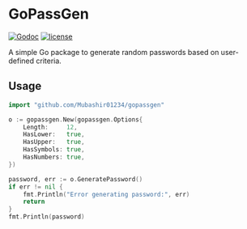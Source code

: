 # GoPassGen
[![Godoc](https://godoc.org/github.com/Mubashir01234/gopassgen?status.svg)](https://godoc.org/github.com/Mubashir01234/gopassgen) [![license](http://img.shields.io/badge/license-MIT-red.svg?style=flat)](https://raw.githubusercontent.com/Mubashir01234/gopassgen/main/LICENSE)

A simple Go package to generate random passwords based on user-defined criteria.

## Usage

```go
import "github.com/Mubashir01234/gopassgen"

o := gopassgen.New(gopassgen.Options{
	Length:     12,
	HasLower:   true,
	HasUpper:   true,
	HasSymbols: true,
	HasNumbers: true,
})

password, err := o.GeneratePassword()
if err != nil {
	fmt.Println("Error generating password:", err)
	return
}
fmt.Println(password)
```
